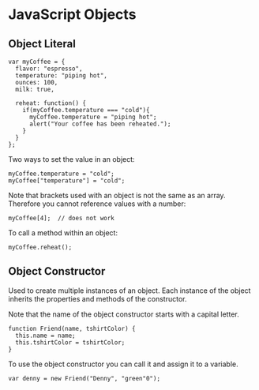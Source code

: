 # JavaScript Objects

## Object Literal

```
var myCoffee = {
  flavor: "espresso",
  temperature: "piping hot",
  ounces: 100,
  milk: true,
  
  reheat: function() {
    if(myCoffee.temperature === "cold"){
      myCoffee.temperature = "piping hot";
      alert("Your coffee has been reheated.");
    }
  }
};
```

Two ways to set the value in an object:
```
myCoffee.temperature = "cold";
myCoffee["temperature"] = "cold";
```
Note that brackets used with an object is not the same as an array. Therefore you cannot reference values with a number:
```
myCoffee[4];  // does not work
```
To call a method within an object:
```
myCoffee.reheat();
```

## Object Constructor
Used to create multiple instances of an object. Each instance of the object inherits the properties and methods of the constructor.

Note that the name of the object constructor starts with a capital letter.
```
function Friend(name, tshirtColor) {
  this.name = name;
  this.tshirtColor = tshirtColor;
}
```
To use the object constructor you can call it and assign it to a variable.
```
var denny = new Friend("Denny", "green"0");
